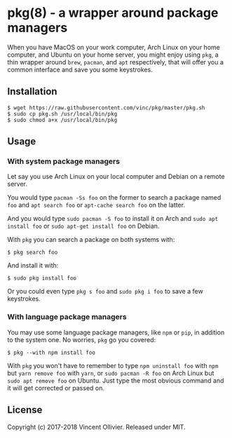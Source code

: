 # pkg(8) - a wrapper around package managers

When you have MacOS on your work computer, Arch Linux on your home computer,
and Ubuntu on your home server, you might enjoy using `pkg`, a thin wrapper
around `brew`, `pacman`, and `apt` respectively, that will offer you a common
interface and save you some keystrokes.


## Installation

    $ wget https://raw.githubusercontent.com/vinc/pkg/master/pkg.sh
    $ sudo cp pkg.sh /usr/local/bin/pkg
    $ sudo chmod a+x /usr/local/bin/pkg


## Usage

### With system package managers

Let say you use Arch Linux on your local computer and Debian on a remote
server.

You would type `pacman -Ss foo` on the former to search a package named `foo` 
and `apt search foo` or `apt-cache search foo` on the latter.

And you would type `sudo pacman -S foo` to install it on Arch and
`sudo apt install foo` or `sudo apt-get install foo` on Debian.

With `pkg` you can search a package on both systems with:

    $ pkg search foo

And install it with:

    $ sudo pkg install foo

Or you could even type `pkg s foo` and `sudo pkg i foo` to save a few
keystrokes.

### With language package managers

You may use some language package managers, like `npm` or `pip`, in addition
to the system one. No worries, `pkg` go you covered:

    $ pkg --with npm install foo

With `pkg` you won't have to remember to type `npm uninstall foo` with `npm`
but `yarn remove foo` with `yarn`, or `sudo pacman -R foo` on Arch Linux but
`sudo apt remove foo` on Ubuntu. Just type the most obvious command and it
will get corrected or passed on.


License
-------

Copyright (c) 2017-2018 Vincent Ollivier. Released under MIT.
